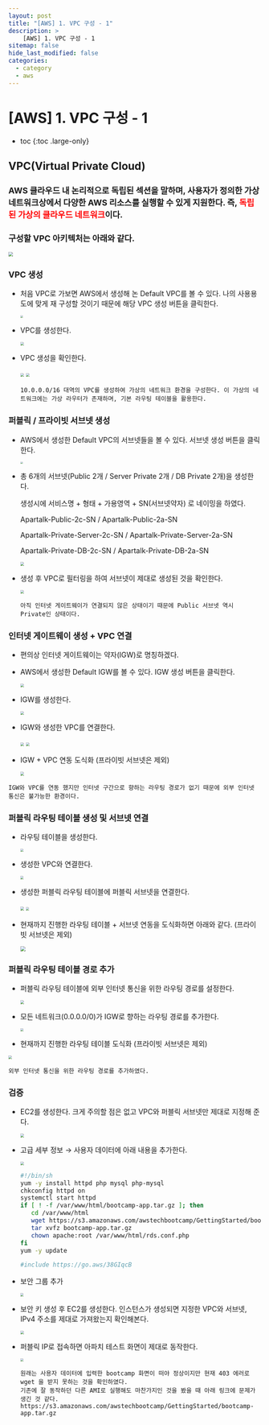 ```yaml
---
layout: post
title: "[AWS] 1. VPC 구성 - 1"
description: >
    [AWS] 1. VPC 구성 - 1
sitemap: false
hide_last_modified: false
categories:
  - category
  - aws
---
```


# [AWS] 1. VPC 구성 - 1

* toc
{:toc .large-only}

## VPC(Virtual Private Cloud)

### AWS 클라우드 내 논리적으로 독립된 섹션을 말하며, 사용자가 정의한 가상 네트워크상에서 다양한 AWS 리소스를 실행할 수 있게 지원한다. 즉, <span style="color:red">독립된 가상의 클라우드 네트워크</span>이다.
### 구성할 VPC 아키텍처는 아래와 같다.

<img src="/../../assets/img/posts/aws-vpc-1/Untitled.png" style="zoom:55%;" /> 

### VPC 생성

- 처음 VPC로 가보면 AWS에서 생성해 논 Default VPC를 볼 수 있다. 나의 사용용도에 맞게 재 구성할 것이기 때문에 해당 VPC 생성 버튼을 클릭한다.

    <img src="/../../assets/img/posts/aws-vpc-1/Untitled%201.png" style="zoom:30%;" /> 

- VPC를 생성한다.

    <img src="/../../assets/img/posts/aws-vpc-1/Untitled%202.png" style="zoom:45%;" /> 

- VPC 생성을 확인한다.

    <img src="/../../assets/img/posts/aws-vpc-1/Untitled%203.png" style="zoom:45%;" /> 

    <img src="/../../assets/img/posts/aws-vpc-1/Untitled%204.png" style="zoom:45%;" /> 

    ~~~
    10.0.0.0/16 대역의 VPC를 생성하여 가상의 네트워크 환경을 구성한다. 이 가상의 네트워크에는 가상 라우터가 존재하며, 기본 라우팅 테이블을 활용한다.
    ~~~
    
### 퍼블릭 / 프라이빗 서브넷 생성

- AWS에서 생성한 Default VPC의 서브넷들을 볼 수 있다. 서브넷 생성 버튼을 클릭한다.

    <img src="/../../assets/img/posts/aws-vpc-1/Untitled%205.png" style="zoom:30%;" /> 

- 총 6개의 서브넷(Public 2개 / Server Private 2개 / DB Private 2개)을 생성한다.

    생성시에 서비스명 + 형태 + 가용영역 + SN(서브넷약자) 로 네이밍을 하였다.

    Apartalk-Public-2c-SN / Apartalk-Public-2a-SN

    Apartalk-Private-Server-2c-SN / Apartalk-Private-Server-2a-SN

    Apartalk-Private-DB-2c-SN / Apartalk-Private-DB-2a-SN

    <img src="/../../assets/img/posts/aws-vpc-1/Untitled%206.png" style="zoom:45%;" /> 

- 생성 후 VPC로 필터링을 하여 서브넷이 제대로 생성된 것을 확인한다.

    <img src="/../../assets/img/posts/aws-vpc-1/Untitled%207.png" style="zoom:45%;" /> 

    ~~~
    아직 인터넷 게이트웨이가 연결되지 않은 상태이기 때문에 Public 서브넷 역시 Private인 상태이다.
    ~~~

### 인터넷 게이트웨이 생성 + VPC 연결

- 편의상 인터넷 게이트웨이는 약자(IGW)로 명칭하겠다.
- AWS에서 생성한 Default IGW를 볼 수 있다. IGW 생성 버튼을 클릭한다.

    <img src="/../../assets/img/posts/aws-vpc-1/Untitled%208.png" style="zoom:45%;" /> 

- IGW를 생성한다.

    <img src="/../../assets/img/posts/aws-vpc-1/Untitled%209.png" style="zoom:45%;" /> 

- IGW와 생성한 VPC를 연결한다.

    <img src="/../../assets/img/posts/aws-vpc-1/Untitled%2010.png" style="zoom:45%;" /> 

    <img src="/../../assets/img/posts/aws-vpc-1/Untitled%2011.png" style="zoom:45%;" /> 

- IGW + VPC 연동 도식화 (프라이빗 서브넷은 제외)

    <img src="/../../assets/img/posts/aws-vpc-1/Untitled%2012.png" style="zoom:45%;" /> 

~~~
IGW와 VPC를 연동 했지만 인터넷 구간으로 향하는 라우팅 경로가 없기 때문에 외부 인터넷 통신은 불가능한 환경이다.
~~~

### 퍼블릭 라우팅 테이블 생성 및 서브넷 연결

- 라우팅 테이블을 생성한다.

    <img src="/../../assets/img/posts/aws-vpc-1/Untitled%2013.png" style="zoom:40%;" /> 

- 생성한 VPC와 연결한다.

    <img src="/../../assets/img/posts/aws-vpc-1/Untitled%2014.png" style="zoom:40%;" /> 

- 생성한 퍼블릭 라우팅 테이블에 퍼블릭 서브넷을 연결한다.

    <img src="/../../assets/img/posts/aws-vpc-1/Untitled%2015.png" style="zoom:45%;" /> 

    <img src="/../../assets/img/posts/aws-vpc-1/Untitled%2016.png" style="zoom:40%;" /> 

- 현재까지 진행한 라우팅 테이블 + 서브넷 연동을 도식화하면 아래와 같다. (프라이빗 서브넷은 제외)

    <img src="/../../assets/img/posts/aws-vpc-1/Untitled%2017.png" style="zoom:65%;" />

### 퍼블릭 라우팅 테이블 경로 추가

- 퍼블릭 라우팅 테이블에 외부 인터넷 통신을 위한 라우팅 경로를 설정한다.

    <img src="/../../assets/img/posts/aws-vpc-1/Untitled%2018.png" style="zoom:45%;" /> 

- 모든 네트워크(0.0.0.0/0)가 IGW로 향하는 라우팅 경로를 추가한다.

    <img src="/../../assets/img/posts/aws-vpc-1/Untitled%2019.png" style="zoom:40%;" /> 

- 현재까지 진행한 라우팅 테이블 도식화 (프라이빗 서브넷은 제외)

<img src="/../../assets/img/posts/aws-vpc-1/Untitled%2020.png" style="zoom:45%;" /> 

~~~
외부 인터넷 통신을 위한 라우팅 경로를 추가하였다.
~~~
### 검증

- EC2를 생성한다. 크게 주의할 점은 없고 VPC와 퍼블릭 서브넷만 제대로 지정해 준다.

    <img src="/../../assets/img/posts/aws-vpc-1/Untitled%2021.png" style="zoom:45%;" /> 

- 고급 세부 정보 → 사용자 데이터에 아래 내용을 추가한다.

    <img src="/../../assets/img/posts/aws-vpc-1/Untitled%2022.png" style="zoom:45%;" /> 

    ```bash
    #!/bin/sh
    yum -y install httpd php mysql php-mysql
    chkconfig httpd on
    systemctl start httpd
    if [ ! -f /var/www/html/bootcamp-app.tar.gz ]; then
       cd /var/www/html
       wget https://s3.amazonaws.com/awstechbootcamp/GettingStarted/bootcamp-app.tar.gz
       tar xvfz bootcamp-app.tar.gz
       chown apache:root /var/www/html/rds.conf.php
    fi
    yum -y update
    ```

    ```bash
    #include https://go.aws/38GIqcB
    ```

- 보안 그룹 추가

    <img src="/../../assets/img/posts/aws-vpc-1/Untitled%2023.png" style="zoom:40%;" /> 

- 보안 키 생성 후 EC2를 생성한다. 인스턴스가 생성되면 지정한 VPC와 서브넷, IPv4 주소를 제대로 가져왔는지 확인해본다.

    <img src="/../../assets/img/posts/aws-vpc-1/Untitled%2024.png" style="zoom:45%;" /> 

- 퍼블릭 IP로 접속하면 아파치 테스트 화면이 제대로 동작한다.

    <img src="/../../assets/img/posts/aws-vpc-1/Untitled%2025.png" style="zoom:40%;" /> 

    ~~~
    원래는 사용자 데이터에 입력한 bootcamp 화면이 떠야 정상이지만 현재 403 에러로 wget 을 받지 못하는 것을 확인하였다. 
    기존에 잘 동작하던 다른 AMI로 실행해도 마찬가지인 것을 봤을 때 아래 링크에 문제가 생긴 것 같다.
    https://s3.amazonaws.com/awstechbootcamp/GettingStarted/bootcamp-app.tar.gz
    ~~~